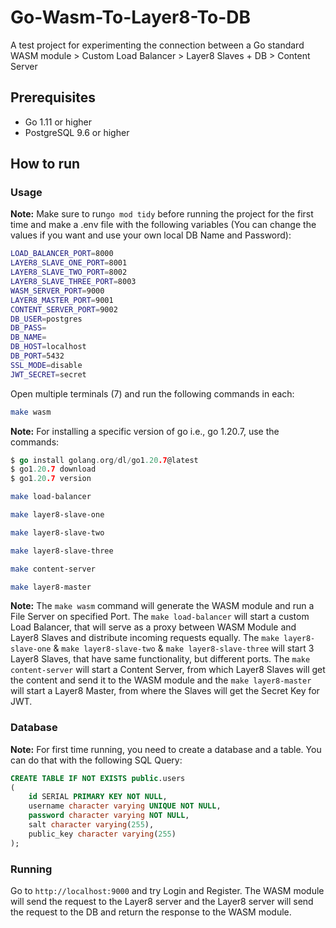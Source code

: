 # Go-Wasm-To-Layer8-To-DB

A test project for experimenting the connection between a Go standard WASM module > Custom Load Balancer > Layer8 Slaves + DB > Content Server

## Prerequisites

- Go 1.11 or higher
- PostgreSQL 9.6 or higher

## How to run

### Usage

**Note:** Make sure to run`go mod tidy` before running the project for the first time and make a .env file with the following variables (You can change the values if you want and use your own local DB Name and Password):

```bash
LOAD_BALANCER_PORT=8000
LAYER8_SLAVE_ONE_PORT=8001
LAYER8_SLAVE_TWO_PORT=8002
LAYER8_SLAVE_THREE_PORT=8003
WASM_SERVER_PORT=9000
LAYER8_MASTER_PORT=9001
CONTENT_SERVER_PORT=9002
DB_USER=postgres
DB_PASS=
DB_NAME=
DB_HOST=localhost
DB_PORT=5432
SSL_MODE=disable
JWT_SECRET=secret
```

Open multiple terminals (7) and run the following commands in each:

```bash
make wasm
```

**Note:** For installing a specific version of go i.e., go 1.20.7, use the commands:

```go
$ go install golang.org/dl/go1.20.7@latest
$ go1.20.7 download
$ go1.20.7 version
```

```bash
make load-balancer
```

```bash
make layer8-slave-one
```

```bash
make layer8-slave-two
```

```bash
make layer8-slave-three
```

```bash
make content-server
```

```bash
make layer8-master
```

**Note:** The `make wasm` command will generate the WASM module and run a File Server on specified Port. The `make load-balancer` will start a custom Load Balancer, that will serve as a proxy between WASM Module and Layer8 Slaves and distribute incoming requests equally. The `make layer8-slave-one` & `make layer8-slave-two` & `make layer8-slave-three` will start 3 Layer8 Slaves, that have same functionality, but different ports. The `make content-server` will start a Content Server, from which Layer8 Slaves will get the content and send it to the WASM module and the `make layer8-master` will start a Layer8 Master, from where the Slaves will get the Secret Key for JWT.

### Database

**Note:** For first time running, you need to create a database and a table. You can do that with the following SQL Query:

```sql
CREATE TABLE IF NOT EXISTS public.users
(
    id SERIAL PRIMARY KEY NOT NULL,
    username character varying UNIQUE NOT NULL,
    password character varying NOT NULL,
    salt character varying(255),
    public_key character varying(255)
);
```

### Running

Go to `http://localhost:9000` and try Login and Register. The WASM module will send the request to the Layer8 server and the Layer8 server will send the request to the DB and return the response to the WASM module.
